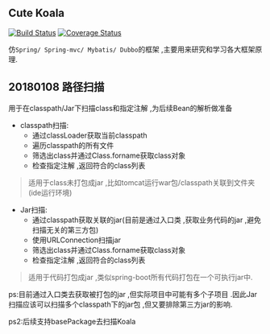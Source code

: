## Cute Koala 
[![Build Status](https://travis-ci.org/Anddd7/cute-koala.svg?branch=master)](https://travis-ci.org/Anddd7/cute-koala)
[![Coverage Status](https://coveralls.io/repos/github/Anddd7/cute-koala/badge.svg?branch=master)](https://coveralls.io/github/Anddd7/cute-koala?branch=master)

仿`Spring/ Spring-mvc/ Mybatis/ Dubbo`的框架 ,主要用来研究和学习各大框架原理.


## 20180108 路径扫描
用于在classpath/Jar下扫描class和指定注解 ,为后续Bean的解析做准备
* classpath扫描:
  * 通过classLoader获取当前classpath
  * 遍历classpath的所有文件
  * 筛选出class并通过Class.forname获取class对象
  * 检查指定注解 ,返回符合的class列表

> 适用于class未打包成jar ,比如tomcat运行war包/classpath关联到文件夹(ide运行环境)  

* Jar扫描:
  * 通过classpath获取关联的jar(目前是通过入口类 ,获取业务代码的jar ,避免扫描无关的第三方包)
  * 使用URLConnection扫描jar
  * 筛选出class并通过Class.forname获取class对象
  * 检查指定注解 ,返回符合的class列表
  
> 适用于代码打包成jar ,类似spring-boot所有代码打包在一个可执行jar中.

ps:目前通过入口类去获取被打包的jar ,但实际项目中可能有多个子项目 .因此Jar扫描应该可以扫描多个classpath下的jar包 ,但又要排除第三方jar的影响.

ps2:后续支持basePackage去扫描Koala